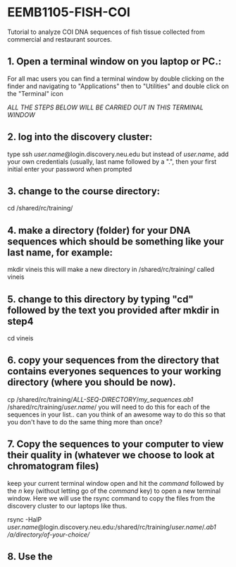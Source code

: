# EEMB1105-FISH-COI
Tutorial to analyze COI DNA sequences of fish tissue collected from commercial and restaurant sources.

## 1.  Open a terminal window on you laptop or PC.: 
For all mac users you can find a terminal window by double clicking on the finder and navigating to "Applications" then to "Utilities" and double click on the "Terminal" icon  

*ALL THE STEPS BELOW WILL BE CARRIED OUT IN THIS TERMINAL WINDOW*

## 2. log into the discovery cluster:
type ssh *user.name*@login.discovery.neu.edu but instead of *user.name*, add your own credentials (usually, last name followed by a ".", then your first initial
enter your password when prompted 

## 3. change to the course directory:
cd /shared/rc/training/

## 4. make a directory (folder) for your DNA sequences which should be something like your last name, for example:
mkdir vineis
this will make a new directory in /shared/rc/training/ called vineis

## 5. change to this directory by typing "cd" followed by the text you provided after mkdir in step4
cd vineis

## 6. copy your sequences from the directory that contains everyones sequences to your working directory (where you should be now).
cp /shared/rc/training/*ALL-SEQ-DIRECTORY*/*my_sequences.ab1* /shared/rc/training/*user.name*/
you will need to do this for each of the sequences in your list.. can you think of an awesome way to do this so that you don't have to do the same thing more than once?

## 7. Copy the sequences to your computer to view their quality in (whatever we choose to look at chromatogram files)
keep your current terminal window open and hit the *command* followed by the *n* key (without letting go of the *command* key) to open a new terminal window.  Here we will use the rsync command to copy the files from the discovery cluster to our laptops like thus.

rsync -HalP *user.name*@login.discovery.neu.edu:/shared/rc/training/*user.name*/*.ab1* */a/directory/of-your-choice/*

## 8.  Use the 


